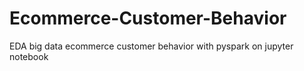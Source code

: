 # Ecommerce-Customer-Behavior
EDA big data ecommerce customer behavior with pyspark on jupyter notebook
